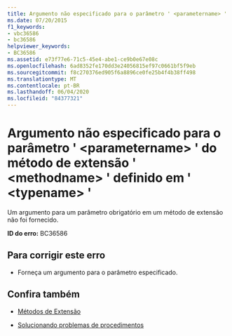 ```yaml
---
title: Argumento não especificado para o parâmetro ' <parametername> ' do método de extensão ' <methodname> ' definido em ' <typename> '
ms.date: 07/20/2015
f1_keywords:
- vbc36586
- bc36586
helpviewer_keywords:
- BC36586
ms.assetid: e73f77e6-71c5-45e4-abe1-ce9b0e67e08c
ms.openlocfilehash: 6ad8352fe170dd3e24056815ef97c0661bf5f9eb
ms.sourcegitcommit: f8c270376ed905f6a8896ce0fe25b4f4b38ff498
ms.translationtype: MT
ms.contentlocale: pt-BR
ms.lasthandoff: 06/04/2020
ms.locfileid: "84377321"
---
```

# <a name="argument-not-specified-for-parameter-parametername-of-extension-method-methodname-defined-in-typename"></a>Argumento não especificado para o parâmetro ' \<parametername> ' do método de extensão ' \<methodname> ' definido em ' \<typename> '
Um argumento para um parâmetro obrigatório em um método de extensão não foi fornecido.  
  
 **ID do erro:** BC36586  
  
## <a name="to-correct-this-error"></a>Para corrigir este erro  
  
- Forneça um argumento para o parâmetro especificado.  
  
## <a name="see-also"></a>Confira também

- [Métodos de Extensão](../programming-guide/language-features/procedures/extension-methods.md)

- [Solucionando problemas de procedimentos](../programming-guide/language-features/procedures/troubleshooting-procedures.md)
